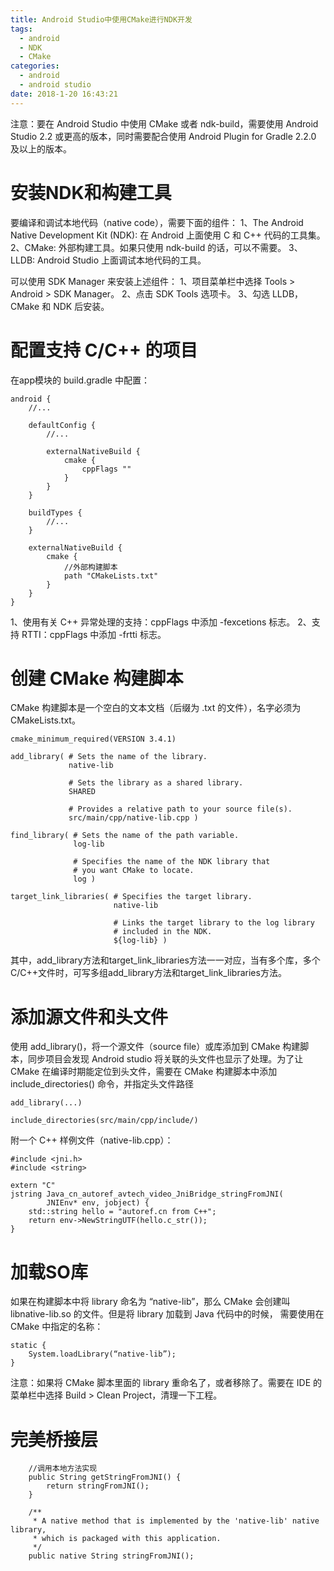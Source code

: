 ```yaml
---
title: Android Studio中使用CMake进行NDK开发
tags:
  - android
  - NDK
  - CMake
categories:
  - android
  - android studio
date: 2018-1-20 16:43:21
---
```


注意：要在 Android Studio 中使用 CMake 或者 ndk-build，需要使用 Android Studio 2.2 或更高的版本，同时需要配合使用 Android Plugin for Gradle 2.2.0 及以上的版本。

# 安装NDK和构建工具
要编译和调试本地代码（native code），需要下面的组件：
1、The Android Native Development Kit (NDK): 在 Android 上面使用 C 和 C++ 代码的工具集。
2、CMake: 外部构建工具。如果只使用 ndk-build 的话，可以不需要。
3、LLDB: Android Studio 上面调试本地代码的工具。

可以使用 SDK Manager 来安装上述组件：
1、项目菜单栏中选择 Tools > Android > SDK Manager。
2、点击 SDK Tools 选项卡。
3、勾选 LLDB，CMake 和 NDK 后安装。

# 配置支持 C/C++ 的项目
在app模块的 build.gradle 中配置：
```
android {
    //...

    defaultConfig {
        //...

        externalNativeBuild {
            cmake {
                cppFlags ""
            }
        }
    }

    buildTypes {
        //...
    }

    externalNativeBuild {
        cmake {
            //外部构建脚本
            path "CMakeLists.txt"
        }
    }
}
```
1、使用有关 C++ 异常处理的支持：cppFlags 中添加 -fexcetions 标志。
2、支持 RTTI：cppFlags 中添加 -frtti 标志。

# 创建 CMake 构建脚本
CMake 构建脚本是一个空白的文本文档（后缀为 .txt 的文件），名字必须为 CMakeLists.txt。
```
cmake_minimum_required(VERSION 3.4.1)

add_library( # Sets the name of the library.
             native-lib

             # Sets the library as a shared library.
             SHARED

             # Provides a relative path to your source file(s).
             src/main/cpp/native-lib.cpp )

find_library( # Sets the name of the path variable.
              log-lib

              # Specifies the name of the NDK library that
              # you want CMake to locate.
              log )

target_link_libraries( # Specifies the target library.
                       native-lib

                       # Links the target library to the log library
                       # included in the NDK.
                       ${log-lib} )
```
其中，add_library方法和target_link_libraries方法一一对应，当有多个库，多个C/C++文件时，可写多组add_library方法和target_link_libraries方法。

# 添加源文件和头文件
使用 add_library()，将一个源文件（source file）或库添加到 CMake 构建脚本，同步项目会发现 Android studio 将关联的头文件也显示了处理。为了让 CMake 在编译时期能定位到头文件，需要在 CMake 构建脚本中添加 include_directories() 命令，并指定头文件路径
```
add_library(...)

include_directories(src/main/cpp/include/)
```

附一个 C++ 样例文件（native-lib.cpp）：
```
#include <jni.h>
#include <string>

extern "C"
jstring Java_cn_autoref_avtech_video_JniBridge_stringFromJNI(
        JNIEnv* env, jobject) {
    std::string hello = "autoref.cn from C++";
    return env->NewStringUTF(hello.c_str());
}
```

# 加载SO库
如果在构建脚本中将 library 命名为 “native-lib”，那么 CMake 会创建叫 libnative-lib.so 的文件。但是将 library 加载到 Java 代码中的时候， 需要使用在 CMake 中指定的名称：
```
static {
    System.loadLibrary(“native-lib”);
}
```
注意：如果将 CMake 脚本里面的 library 重命名了，或者移除了。需要在 IDE 的菜单栏中选择 Build > Clean Project，清理一下工程。

# 完美桥接层
```
    //调用本地方法实现
    public String getStringFromJNI() {
        return stringFromJNI();
    }

    /**
     * A native method that is implemented by the 'native-lib' native library,
     * which is packaged with this application.
     */
    public native String stringFromJNI();
```